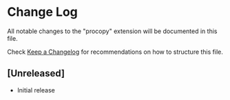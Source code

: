 # Change Log

All notable changes to the "procopy" extension will be documented in this file.

Check [Keep a Changelog](http://keepachangelog.com/) for recommendations on how to structure this file.

## [Unreleased]

- Initial release